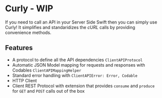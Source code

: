 # Curly - WIP

If you need to call an API in your Server Side Swift then you can simply use Curly! 
It simplifies and standaridizes the _cURL_ calls by providing convenience methods.

## Features

- A protocol to define all the API dependencies `ClientAPIProtocol`
- Automatic JSON Model mapping for requests and responses with Codables `ClientAPIMappingHelper`
- Standard error handling with `ClientAPIError: Error, Codable`
- HTTP Client 
- Client REST Protocol with extension that provides `consume` and `produce` for `GET` and `POST` calls out of the box

